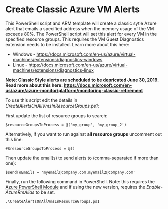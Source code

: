 # Create Classic Azure VM Alerts
This PowerShell script and ARM template will create a classic sytle Azure alert that emails a specified address when the memory usage of the VM exceeds 80%. The PowerShell script will set this alert for every VM in the specified resource groups. This requires the VM Guest Diagnostics extension needs to be installed. Learn more about this here: 
* Windows - https://docs.microsoft.com/en-us/azure/virtual-machines/extensions/diagnostics-windows
* Linux - https://docs.microsoft.com/en-us/azure/virtual-machines/extensions/diagnostics-linux

**Note: Classic Style alerts are scheduled to be depricated June 30, 2019. Read more about this here: https://docs.microsoft.com/en-us/azure/azure-monitor/platform/monitoring-classic-retirement**

To use this script edit the details in _CreateAlertsOnAllVmsInResourceGroups.ps1_:

First update the list of resource groups to search:
```
$resourceGroupsToProcess = @('my_group', 'my_group_2')
```

Alternatively, if you want to run against **all resource groups** uncomment out this line:
```
#$resourceGroupsToProcess = @()
```

Then update the email(s) to send alerts to (comma-separated if more than one):
```
$sendToEmails = 'myemail@company.com,myemail2@company.com'
```

Finally, run the following command in PowerShell. Note: this requires the [Azure PowerShell Module](https://docs.microsoft.com/en-us/powershell/azure/overview?view=azps-1.3.0) and if using the new version, requires the _Enable-AzureRmAlias_ to be set.
```
.\CreateAlertsOnAllVmsInResourceGroups.ps1
```
